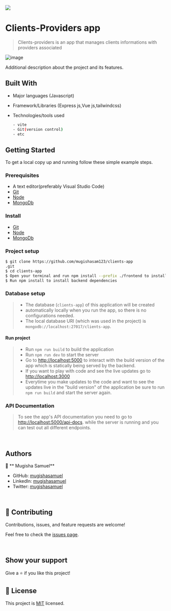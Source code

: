 
![](https://img.shields.io/badge/ClientsProviders-blue)

# Clients-Providers app

> Clients-providers is an app that manages clients informations with providers associated
 
![image](https://user-images.githubusercontent.com/90524466/199809449-44f547a7-1b4c-4109-a6be-271aa444e0f1.png)


Additional description about the project and its features.
## Built With

- Major languages (Javascript)
- Framework/Libraries (Express js,Vue js,tailwindcss)
- Technologies/tools used 
  
  ``` bash
  - vite
  - Git(version control)
  - etc

  ```
## Getting Started

To get a local copy up and running follow these simple example steps.

### Prerequisites
 - A text editor(preferably Visual Studio Code)
 -  [Git](https://git-scm.com/downloads)
 -  [Node](https://nodejs.org/en/download/)
 - [MongoDb](https://www.mongodb.com/try/download/community)
### Install
-  [Git](https://git-scm.com/downloads)
 - [Node](https://nodejs.org/en/download/)
 - [MongoDb](https://www.mongodb.com/try/download/community)
### Project setup

```bash
$ git clone https://github.com/mugishasam123/clients-app
.git
$ cd clients-app
$ Open your terminal and run npm install --prefix ./frontend to install frontend dependencies.
$ Run npm install to install backend dependencies

```
### Database setup

> - The database (`clients-app`) of this application will be created
> - automatically locally when you run the app, so there is no configurations needed.
> - The local database URI (which was used in the project) is `mongodb://localhost:27017/clients-app`.
#### Run project

> - Run `npm run build` to build the application
> - Run `npm run dev` to start the server
> - Go to [http://localhost:5000](http://localhost:5000) to interact with
>   the build version of the app which is statically being served by the backend.
> - If you want to play with code and see the live updates
>   go to [http://localhost:3000](http://localhost:3000)
> - Everytime you make updates to the code and want to see the updates live
>   in the "build version" of the application be sure to run
>   `npm run build` and start the server again.



### API Documentation

> To see the app's API documentation you need to go to [http://localhost:5000/api-docs](http://localhost:5000/api-docs).
> while the server is running and you can test out all different endpoints.

  <br>

## Authors

👤 ** Mugisha Samuel**

- GitHub: [mugishasamuel](https://github.com/mugishasam123)
- LinkedIn: [mugishasamuel](https://www.linkedin.com/in/mugisha-samuel-55a905208/)
- Twitter: [mugishasamuel](https://twitter.com/mugishasamuel42/)

<br>

## 🤝 Contributing

Contributions, issues, and feature requests are welcome!

Feel free to check the [issues page](https://github.com/mugishasam123/clients-app/issues).

<br>

## Show your support

Give a ⭐️ if you like this project!

## 📝 License

This project is [MIT](https://opensource.org/licenses/MIT) licensed.



